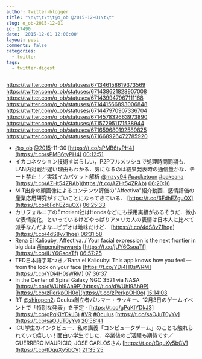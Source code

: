 ```yaml
---
author: twitter-blogger
title: "\n\t\t\t\t@o_ob @2015-12-01\t\t"
slug: o_ob-2015-12-01
id: 17490
date: '2015-12-01 12:00:00'
layout: post
comments: false
categories:
  - twitter
tags:
  - twitter-digest
---
```


https://twitter.com/o_ob/statuses/671346158619373569 https://twitter.com/o_ob/statuses/671438621828907008 https://twitter.com/o_ob/statuses/671439947967111168 https://twitter.com/o_ob/statuses/671441566893006848 https://twitter.com/o_ob/statuses/671447970907336704 https://twitter.com/o_ob/statuses/671457832663973890 https://twitter.com/o_ob/statuses/671572951171538944 https://twitter.com/o_ob/statuses/671659680192589825 https://twitter.com/o_ob/statuses/671668926472785920  

*   [@o_ob](https://twitter.com/o_ob) [@2015](https://twitter.com/2015)-11-30 [https://t.co/sPMB6tyPH4](https://t.co/sPMB6tyPH4) [00:12:51](https://twitter.com/o_ob/statuses/671346158619373569)
*   イカコネクション技術すばらしい，P2Pフルメッシュで処理時間同期も．LAN内対戦が遅い理由もわかる．気になるのは結果発表時の通信量かな．チート禁止！／実践イカパケット解析 [@mzyy94](https://twitter.com/mzyy94) [#packetoon](https://twitter.com/search?q=%23packetoon&src=hash) [#pakeana](https://twitter.com/search?q=%23pakeana&src=hash) [https://t.co/AZHt54ZRAb](https://t.co/AZHt54ZRAb) [06:20:16](https://twitter.com/o_ob/statuses/671438621828907008)
*   MIT出身の顔画像によるコンテンツ評価の"Affectiva"紹介動画．感情評価の産業応用研究がすごいことになってきている． [https://t.co/6FdhEZguOX](https://t.co/6FdhEZguOX) [06:25:33](https://twitter.com/o_ob/statuses/671439947967111168)
*   カリフォルニアのEmotient社はHondaなどにも採用実績があるそうだ．微小な表情変化，といっているけどやっぱりアメリカ人の表情は日本人に比べて派手なんだよな…ビデオは地味だけど． [https://t.co/4dS8v71hqe](https://t.co/4dS8v71hqe) [06:31:58](https://twitter.com/o_ob/statuses/671441566893006848)
*   Rena El Kaliouby, Affectiva. / Your facial expression is the next frontier in big data [#ingenuityawards](https://twitter.com/search?q=%23ingenuityawards&src=hash) [https://t.co/jUY6GsoaTf](https://t.co/jUY6GsoaTf) [06:57:25](https://twitter.com/o_ob/statuses/671447970907336704)
*   TED日本語字幕つき／Rana el Kaliouby: This app knows how you feel — from the look on your face [https://t.co/YDi4H0sWRM](https://t.co/YDi4H0sWRM) [07:36:37](https://twitter.com/o_ob/statuses/671457832663973890)
*   In the Center of Spiral Galaxy NGC 3521 via NASA [https://t.co/dWUhI9Ah9P](https://t.co/dWUhI9Ah9P) [https://t.co/zPerkpOH0o](https://t.co/zPerkpOH0o) [15:14:03](https://twitter.com/o_ob/statuses/671572951171538944)
*   RT [@shiropen2](https://twitter.com/shiropen2): Oculus創立者パルマー・ラッキー、12月3日のゲームイベントで「特別な発表」を予定 - [https://t.co/gPqKIYDkJ3](https://t.co/gPqKIYDkJ3) [#VR](https://twitter.com/search?q=%23VR&src=hash) [#Oculus](https://twitter.com/search?q=%23Oculus&src=hash) [https://t.co/saOJuT0yYv](https://t.co/saOJuT0yYv) [20:58:41](https://twitter.com/o_ob/statuses/671659680192589825)
*   ICU学生のインタビュー．私の講義「コンピュータゲーム」のことも触れられていて嬉しい！面白い学生でした．卒業後のご活躍も期待です／ GUERRERO MAURICIO, JOSE CARLOSさん [https://t.co/tDquXy5bCV](https://t.co/tDquXy5bCV) [21:35:25](https://twitter.com/o_ob/statuses/671668926472785920)